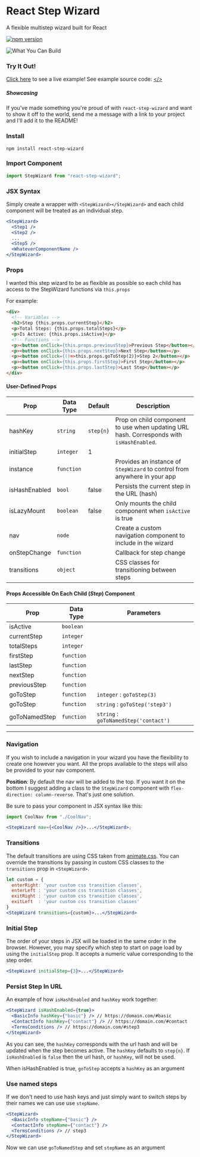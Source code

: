 # React Step Wizard

A flexible multistep wizard built for React

[![npm version](https://badge.fury.io/js/react-step-wizard.svg)](https://badge.fury.io/js/react-step-wizard)

![What You Can Build](https://raw.githubusercontent.com/jcmcneal/react-step-wizard/master/example.gif)

### Try It Out!

<a href='https://jcmcneal.github.io/react-step-wizard/app/'>Click here</a> to see a live example! See example source code: [</>](https://github.com/jcmcneal/react-step-wizard/tree/master/app)

##### Showcasing

If you've made something you're proud of with `react-step-wizard` and want to show it off to the world, send me a message with a link to your project and I'll add it to the README!

### Install

```
npm install react-step-wizard
```

### Import Component

```js
import StepWizard from "react-step-wizard";
```

### JSX Syntax

Simply create a wrapper with `<StepWizard></StepWizard>` and each child component will be treated as an individual step.

```jsx
<StepWizard>
  <Step1 />
  <Step2 />
  ...
  <Step5 />
  <WhateverComponentName />
</StepWizard>
```

### Props

I wanted this step wizard to be as flexible as possible so each child has access to the StepWizard functions via `this.props`

For example:

```html
<div>
  <!-- Variables -->
  <h2>Step {this.props.currentStep}</h2>
  <p>Total Steps: {this.props.totalSteps}</p>
  <p>Is Active: {this.props.isActive}</p>
  <!-- Functions -->
  <p><button onClick={this.props.previousStep}>Previous Step</button></p>
  <p><button onClick={this.props.nextStep}>Next Step</button></p>
  <p><button onClick={()=>this.props.goToStep(2)}>Step 2</button></p>
  <p><button onClick={this.props.firstStep}>First Step</button></p>
  <p><button onClick={this.props.lastStep}>Last Step</button></p>
</div>
```

#### User-Defined Props

| Prop          | Data Type  | Default   | Description                                                                              |
| ------------- | ---------- | --------- | ---------------------------------------------------------------------------------------- |
| hashKey       | `string`   | `step{n}` | Prop on child component to use when updating URL hash. Corresponds with `isHashEnabled`. |
| initialStep   | `integer`  | 1         |
| instance      | `function` |           | Provides an instance of `StepWizard` to control from anywhere in your app                |
| isHashEnabled | `bool`     | false     | Persists the current step in the URL (hash)                                              |
| isLazyMount   | `boolean`  | false     | Only mounts the child component when `isActive` is true                                  |
| nav           | `node`     |           | Create a custom navigation component to include in the wizard                            |
| onStepChange  | `function` |           | Callback for step change                                                                 |
| transitions   | `object`   |           | CSS classes for transitioning between steps                                              |

#### Props Accessible On Each Child (_Step_) Component

| Prop          | Data Type  | Parameters                            |
| ------------- | ---------- | ------------------------------------- |
| isActive      | `boolean`  |
| currentStep   | `integer`  |
| totalSteps    | `integer`  |
| firstStep     | `function` |
| lastStep      | `function` |
| nextStep      | `function` |
| previousStep  | `function` |
| goToStep      | `function` | `integer` : `goToStep(3)`             |
| goToStep      | `function` | `string` : `goToStep('step3')`        |
| goToNamedStep | `function` | `string` : `goToNamedStep('contact')` |

---

### Navigation

If you wish to include a navigation in your wizard you have the flexibility to create one however you want. All the props available to the steps will also be provided to your nav component.

**Position**: By default the nav will be added to the top. If you want it on the bottom I suggest adding a class to the `StepWizard` component with `flex-direction: column-reverse`. That's just one solution.

Be sure to pass your component in JSX syntax like this:

```jsx
import CoolNav from "./CoolNav";

<StepWizard nav={<CoolNav />}>...</StepWizard>;
```

### Transitions

The default transitions are using CSS taken from [animate.css](https://daneden.github.io/animate.css/). You can override the transitions by passing in custom CSS classes to the `transitions` prop in `<StepWizard>`.

```jsx
let custom = {
  enterRight: 'your custom css transition classes',
  enterLeft : 'your custom css transition classes',
  exitRight : 'your custom css transition classes',
  exitLeft  : 'your custom css transition classes'
}
<StepWizard transitions={custom}>...</StepWizard>
```

### Initial Step

The order of your steps in JSX will be loaded in the same order in the browser. However, you may specify which step to start on page load by using the `initialStep` prop. It accepts a numeric value corresponding to the step order.

```jsx
<StepWizard initialStep={3}>...</StepWizard>
```

### Persist Step In URL

An example of how `isHashEnabled` and `hashKey` work together:

```jsx
<StepWizard isHashEnabled={true}>
  <BasicInfo hashKey={"basic"} /> // https://domain.com/#basic
  <ContactInfo hashKey={"contact"} /> // https://domain.com/#contact
  <TermsConditions /> // https://domain.com/#step3
</StepWizard>
```

As you can see, the `hashKey` corresponds with the url hash and will be updated when the step becomes active. The `hashKey` defaults to `step{n}`. If `isHashEnabled` is `false` then the url hash, or `hashKey`, will not be used.

When isHashEnabled is true, `goToStep` accepts a `hashKey` as an argument

### Use named steps

If we don't need to use hash keys and just simply want to switch steps by their names we can use use `stepName`.  

```jsx
<StepWizard>
  <BasicInfo stepName={"basic"} />
  <ContactInfo stepName={"contact"} />
  <TermsConditions /> // step3
</StepWizard>
```

Now we can use `goToNamedStep` and set `stepName` as an argument
